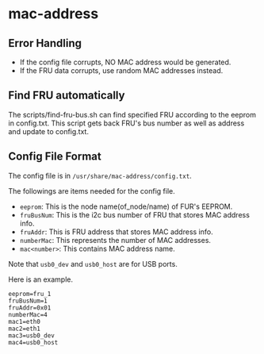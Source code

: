 # mac-address

## Error Handling

*   If the config file corrupts, NO MAC address would be generated.
*   If the FRU data corrupts, use random MAC addresses instead.

## Find FRU automatically
The scripts/find-fru-bus.sh can find specified FRU according to the eeprom in config.txt.
This script gets back FRU's bus number as well as address and update to config.txt.

## Config File Format

The config file is in `/usr/share/mac-address/config.txt`.

The followings are items needed for the config file.

*   `eeprom`: This is the node name(of_node/name) of FUR's EEPROM.
*   `fruBusNum`: This is the i2c bus number of FRU that stores MAC
    address info.
*   `fruAddr`: This is FRU address that stores MAC address info.
*   `numberMac`: This represents the number of MAC addresses.
*   `mac<number>`: This contains MAC address name.

Note that `usb0_dev` and `usb0_host` are for USB ports.

Here is an example.
```
eeprom=fru_1
fruBusNum=1
fruAddr=0x01
numberMac=4
mac1=eth0
mac2=eth1
mac3=usb0_dev
mac4=usb0_host
```
